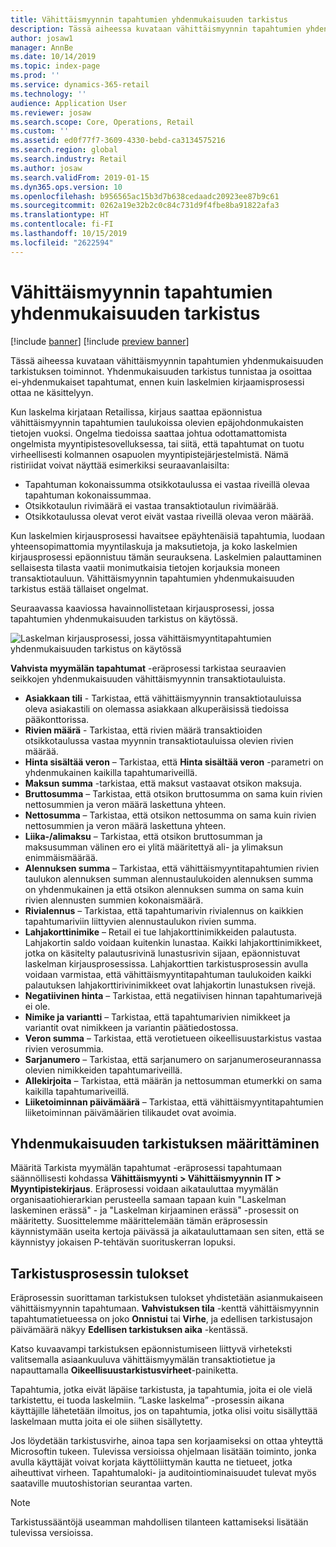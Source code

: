 ```yaml
---
title: Vähittäismyynnin tapahtumien yhdenmukaisuuden tarkistus
description: Tässä aiheessa kuvataan vähittäismyynnin tapahtumien yhdenmukaisuuden tarkistuksen toiminnot ohjelmassa Dynamics 365 Retail.
author: josaw1
manager: AnnBe
ms.date: 10/14/2019
ms.topic: index-page
ms.prod: ''
ms.service: dynamics-365-retail
ms.technology: ''
audience: Application User
ms.reviewer: josaw
ms.search.scope: Core, Operations, Retail
ms.custom: ''
ms.assetid: ed0f77f7-3609-4330-bebd-ca3134575216
ms.search.region: global
ms.search.industry: Retail
ms.author: josaw
ms.search.validFrom: 2019-01-15
ms.dyn365.ops.version: 10
ms.openlocfilehash: b956565ac15b3d7b638cedaadc20923ee87b9c61
ms.sourcegitcommit: 0262a19e32b2c0c84c731d9f4fbe8ba91822afa3
ms.translationtype: HT
ms.contentlocale: fi-FI
ms.lasthandoff: 10/15/2019
ms.locfileid: "2622594"
---
```

# <a name="retail-transaction-consistency-checker"></a>Vähittäismyynnin tapahtumien yhdenmukaisuuden tarkistus


[!include [banner](includes/banner.md)]
[!include [preview banner](includes/preview-banner.md)]

Tässä aiheessa kuvataan vähittäismyynnin tapahtumien yhdenmukaisuuden tarkistuksen toiminnot. Yhdenmukaisuuden tarkistus tunnistaa ja osoittaa ei-yhdenmukaiset tapahtumat, ennen kuin laskelmien kirjaamisprosessi ottaa ne käsittelyyn.

Kun laskelma kirjataan Retailissa, kirjaus saattaa epäonnistua vähittäismyynnin tapahtumien taulukoissa olevien epäjohdonmukaisten tietojen vuoksi. Ongelma tiedoissa saattaa johtua odottamattomista ongelmista myyntipistesovelluksessa, tai siitä, että tapahtumat on tuotu virheellisesti kolmannen osapuolen myyntipistejärjestelmistä. Nämä ristiriidat voivat näyttää esimerkiksi seuraavanlaisilta: 

- Tapahtuman kokonaissumma otsikkotaulussa ei vastaa riveillä olevaa tapahtuman kokonaissummaa.
- Otsikkotaulun rivimäärä ei vastaa transaktiotaulun rivimäärää.
- Otsikkotaulussa olevat verot eivät vastaa riveillä olevaa veron määrää. 

Kun laskelmien kirjausprosessi havaitsee epäyhtenäisiä tapahtumia, luodaan yhteensopimattomia myyntilaskuja ja maksutietoja, ja koko laskelmien kirjausprosessi epäonnistuu tämän seurauksena. Laskelmien palauttaminen sellaisesta tilasta vaatii monimutkaisia tietojen korjauksia moneen transaktiotauluun. Vähittäismyynnin tapahtumien yhdenmukaisuuden tarkistus estää tällaiset ongelmat.

Seuraavassa kaaviossa havainnollistetaan kirjausprosessi, jossa tapahtumien yhdenmukaisuuden tarkistus on käytössä.

![Laskelman kirjausprosessi, jossa vähittäismyyntitapahtumien yhdenmukaisuuden tarkistus on käytössä](./media/validchecker.png "Laskelman kirjausprosessi, jossa vähittäismyyntitapahtumien yhdenmukaisuuden tarkistus on käytössä")

**Vahvista myymälän tapahtumat** -eräprosessi tarkistaa seuraavien seikkojen yhdenmukaisuuden vähittäismyynnin transaktiotauluista.

- **Asiakkaan tili** - Tarkistaa, että vähittäismyynnin transaktiotauluissa oleva asiakastili on olemassa asiakkaan alkuperäisissä tiedoissa pääkonttorissa.
- **Rivien määrä** - Tarkistaa, että rivien määrä transaktioiden otsikkotaulussa vastaa myynnin transaktiotauluissa olevien rivien määrää.
- **Hinta sisältää veron** – Tarkistaa, että **Hinta sisältää veron** -parametri on yhdenmukainen kaikilla tapahtumariveillä.
- **Maksun summa** -tarkistaa, että maksut vastaavat otsikon maksuja.
- **Bruttosumma** – Tarkistaa, että otsikon bruttosumma on sama kuin rivien nettosummien ja veron määrä laskettuna yhteen.
- **Nettosumma** – Tarkistaa, että otsikon nettosumma on sama kuin rivien nettosummien ja veron määrä laskettuna yhteen.
- **Liika-/alimaksu** – Tarkistaa, että otsikon bruttosumman ja maksusumman välinen ero ei ylitä määritettyä ali- ja ylimaksun enimmäismäärää.
- **Alennuksen summa** – Tarkistaa, että vähittäismyyntitapahtumien rivien taulukon alennuksen summan alennustaulukoiden alennuksen summa on yhdenmukainen ja että otsikon alennuksen summa on sama kuin rivien alennusten summien kokonaismäärä.
- **Rivialennus** – Tarkistaa, että tapahtumarivin rivialennus on kaikkien tapahtumariviin liittyvien alennustaulukon rivien summa.
- **Lahjakorttinimike** – Retail ei tue lahjakorttinimikkeiden palautusta. Lahjakortin saldo voidaan kuitenkin lunastaa. Kaikki lahjakorttinimikkeet, jotka on käsitelty palautusrivinä lunastusrivin sijaan, epäonnistuvat laskelman kirjausprosessissa. Lahjakorttien tarkistusprosessin avulla voidaan varmistaa, että vähittäismyyntitapahtuman taulukoiden kaikki palautuksen lahjakorttirivinimikkeet ovat lahjakortin lunastuksen rivejä.
- **Negatiivinen hinta** – Tarkistaa, että negatiivisen hinnan tapahtumarivejä ei ole.
- **Nimike ja variantti** – Tarkistaa, että tapahtumarivien nimikkeet ja variantit ovat nimikkeen ja variantin päätiedostossa.
- **Veron summa** – Tarkistaa, että verotietueen oikeellisuustarkistus vastaa rivien verosummia.
- **Sarjanumero** – Tarkistaa, että sarjanumero on sarjanumeroseurannassa olevien nimikkeiden tapahtumariveillä.
- **Allekirjoita** – Tarkistaa, että määrän ja nettosumman etumerkki on sama kaikilla tapahtumariveillä.
- **Liiketoiminnan päivämäärä** – Tarkistaa, että vähittäismyyntitapahtumien liiketoiminnan päivämäärien tilikaudet ovat avoimia.

## <a name="set-up-the-consistency-checker"></a>Yhdenmukaisuuden tarkistuksen määrittäminen

Määritä Tarkista myymälän tapahtumat -eräprosessi tapahtumaan säännöllisesti kohdassa **Vähittäismyynti \> Vähittäismyynnin IT \> Myyntipistekirjaus**. Eräprosessi voidaan aikatauluttaa myymälän organisaatiohierarkian perusteella samaan tapaan kuin "Laskelman laskeminen erässä" - ja "Laskelman kirjaaminen erässä" -prosessit on määritetty. Suosittelemme määrittelemään tämän eräprosessin käynnistymään useita kertoja päivässä ja aikatauluttamaan sen siten, että se käynnistyy jokaisen P-tehtävän suorituskerran lopuksi.

## <a name="results-of-validation-process"></a>Tarkistusprosessin tulokset

Eräprosessin suorittaman tarkistuksen tulokset yhdistetään asianmukaiseen vähittäismyynnin tapahtumaan. **Vahvistuksen tila** -kenttä vähittäismyynnin tapahtumatietueessa on joko **Onnistui** tai **Virhe**, ja edellisen tarkistusajon päivämäärä näkyy **Edellisen tarkistuksen aika** -kentässä.

Katso kuvaavampi tarkistuksen epäonnistumiseen liittyvä virheteksti valitsemalla asiaankuuluva vähittäismyymälän transaktiotietue ja napauttamalla **Oikeellisuustarkistusvirheet**-painiketta.

Tapahtumia, jotka eivät läpäise tarkistusta, ja tapahtumia, joita ei ole vielä tarkistettu, ei tuoda laskelmiin. ”Laske laskelma” -prosessin aikana käyttäjille lähetetään ilmoitus, jos on tapahtumia, jotka olisi voitu sisällyttää laskelmaan mutta joita ei ole siihen sisällytetty.

Jos löydetään tarkistusvirhe, ainoa tapa sen korjaamiseksi on ottaa yhteyttä Microsoftin tukeen. Tulevissa versioissa ohjelmaan lisätään toiminto, jonka avulla käyttäjät voivat korjata käyttöliittymän kautta ne tietueet, jotka aiheuttivat virheen. Tapahtumaloki- ja auditointiominaisuudet tulevat myös saataville muutoshistorian seurantaa varten.

> [!NOTE]
> Tarkistussääntöjä useamman mahdollisen tilanteen kattamiseksi lisätään tulevissa versioissa.
